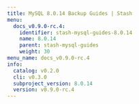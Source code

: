```yaml
---
title: MySQL 8.0.14 Backup Guides | Stash
menu:
  docs_v0.9.0-rc.4:
    identifier: stash-mysql-guides-8.0.14
    name: 8.0.14
    parent: stash-mysql-guides
    weight: 30
menu_name: docs_v0.9.0-rc.4
info:
  catalog: v0.2.0
  cli: v0.3.0
  subproject_version: 8.0.14
  version: v0.9.0-rc.4
---
```



